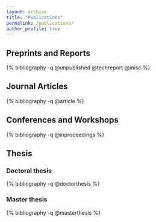 ```yaml
---
layout: archive
title: "Publications"
permalink: /publications/
author_profile: true
---
```


## Preprints and Reports

{% bibliography -q @unpublished @techreport @misc %}

## Journal Articles

{% bibliography -q @article %}

## Conferences and Workshops

{% bibliography -q @inproceedings %}

## Thesis

### Doctoral thesis
{% bibliography -q @doctorthesis %}

### Master thesis
{% bibliography -q @masterthesis %}

